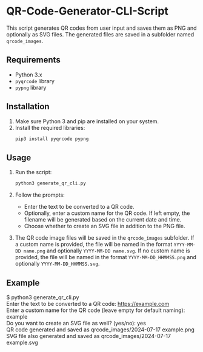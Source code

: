 # QR-Code-Generator-CLI-Script

This script generates QR codes from user input and saves them as PNG and optionally as SVG files. The generated files are saved in a subfolder named `qrcode_images`.

## Requirements

- Python 3.x
- `pyqrcode` library
- `pypng` library

## Installation

1. Make sure Python 3 and pip are installed on your system.
2. Install the required libraries:
    ```sh
    pip3 install pyqrcode pypng
    ```

## Usage

1. Run the script:
    ```sh
    python3 generate_qr_cli.py
    ```
2. Follow the prompts:
    - Enter the text to be converted to a QR code.
    - Optionally, enter a custom name for the QR code. If left empty, the filename will be generated based on the current date and time.
    - Choose whether to create an SVG file in addition to the PNG file.

3. The QR code image files will be saved in the `qrcode_images` subfolder. If a custom name is provided, the file will be named in the format `YYYY-MM-DD name.png` and optionally `YYYY-MM-DD name.svg`. If no custom name is provided, the file will be named in the format `YYYY-MM-DD_HHMMSS.png` and optionally `YYYY-MM-DD_HHMMSS.svg`.

## Example

$ python3 generate_qr_cli.py  
Enter the text to be converted to a QR code: https://example.com  
Enter a custom name for the QR code (leave empty for default naming): example  
Do you want to create an SVG file as well? (yes/no): yes  
QR code generated and saved as qrcode_images/2024-07-17 example.png  
SVG file also generated and saved as qrcode_images/2024-07-17 example.svg
